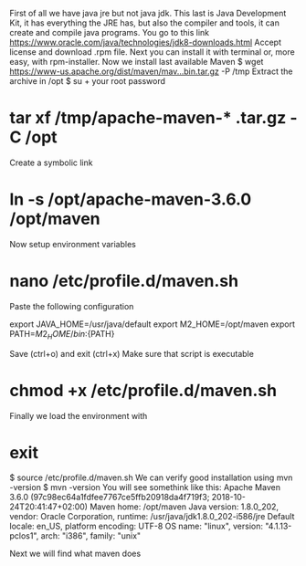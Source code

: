 First of all we have java jre but not java jdk. This last is Java Development Kit, it has everything the JRE has, but also the compiler and tools, it can create and compile java programs. You go to this link
https://www.oracle.com/java/technologies/jdk8-downloads.html
Accept license and download .rpm file. Next you can install it with terminal or, more easy, with rpm-installer.
Now we install last available Maven
$ wget https://www-us.apache.org/dist/maven/mav...bin.tar.gz -P /tmp
Extract the archive in /opt
$ su + your root password
# tar xf /tmp/apache-maven-* .tar.gz -C /opt
Create a symbolic link
# ln -s /opt/apache-maven-3.6.0 /opt/maven
Now setup environment variables
# nano /etc/profile.d/maven.sh
Paste the following configuration

export JAVA_HOME=/usr/java/default
export M2_HOME=/opt/maven
export PATH=${M2_HOME}/bin:${PATH}

Save (ctrl+o) and exit (ctrl+x)
Make sure that script is executable
# chmod +x /etc/profile.d/maven.sh
Finally we load the environment with
# exit
$ source /etc/profile.d/maven.sh
We can verify good installation using mvn -version
$ mvn -version
You will see somethink like this:
Apache Maven 3.6.0 (97c98ec64a1fdfee7767ce5ffb20918da4f719f3; 2018-10-24T20:41:47+02:00)
Maven home: /opt/maven
Java version: 1.8.0_202, vendor: Oracle Corporation, runtime: /usr/java/jdk1.8.0_202-i586/jre
Default locale: en_US, platform encoding: UTF-8
OS name: "linux", version: "4.1.13-pclos1", arch: "i386", family: "unix"

Next we will find what maven does
